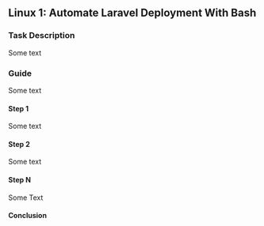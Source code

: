 ## Linux 1: Automate Laravel Deployment With Bash

### Task Description

Some text

### Guide

Some text

#### Step 1

Some text

#### Step 2

Some text

#### Step N

Some Text

#### Conclusion